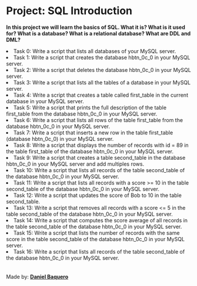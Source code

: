<html>
<h1>Project: SQL Introduction</h1>
<p><strong>In this project we will learn the basics of SQL. What it is? What is it used for? What is a database? What is a relational database? What are DDL and DML?</strong></p>
<body>
<li>Task 0: Write a script that lists all databases of your MySQL server.</li>
<li>Task 1: Write a script that creates the database hbtn_0c_0 in your MySQL server.</li>
<li>Task 2: Write a script that deletes the database hbtn_0c_0 in your MySQL server.</li>
<li>Task 3: Write a script that lists all the tables of a database in your MySQL server.</li>
<li>Task 4: Write a script that creates a table called first_table in the current database in your MySQL server.</li>
<li>Task 5: Write a script that prints the full description of the table first_table from the database hbtn_0c_0 in your MySQL server.</li>
<li>Task 6: Write a script that lists all rows of the table first_table from the database hbtn_0c_0 in your MySQL server.</li>
<li>Task 7: Write a script that inserts a new row in the table first_table (database hbtn_0c_0) in your MySQL server.</li>
<li>Task 8: Write a script that displays the number of records with id = 89 in the table first_table of the database hbtn_0c_0 in your MySQL server.</li>
<li>Task 9: Write a script that creates a table second_table in the database hbtn_0c_0 in your MySQL server and add multiples rows.</li>
<li>Task 10: Write a script that lists all records of the table second_table of the database hbtn_0c_0 in your MySQL server.</li>
<li>Task 11: Write a script that lists all records with a score >= 10 in the table second_table of the database hbtn_0c_0 in your MySQL server.</li>
<li>Task 12: Write a script that updates the score of Bob to 10 in the table second_table.</li>
<li>Task 13: Write a script that removes all records with a score <= 5 in the table second_table of the database hbtn_0c_0 in your MySQL server.</li>
<li>Task 14: Write a script that computes the score average of all records in the table second_table of the database hbtn_0c_0 in your MySQL server.</li>
<li>Task 15: Write a script that lists the number of records with the same score in the table second_table of the database hbtn_0c_0 in your MySQL server.</li>
<li>Task 16: Write a script that lists all records of the table second_table of the database hbtn_0c_0 in your MySQL server.</li>

</body>
<br>
<br>
<footer>Made by: <strong><a href="https://github.com/DanielBaquero28">Daniel Baquero</a></stong></footer>
</html>